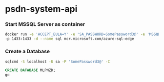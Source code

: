 # psdn-system-api

### Start MSSQL Server as container

```bash
docker run -e 'ACCEPT_EULA=Y' -e 'SA_PASSWORD=SomePassword3@' -e 'MSSQL_PID=Developer' \
-p 1433:1433 -d --name sql mcr.microsoft.com/azure-sql-edge
```

### Create a Database
```bash
sqlcmd -S localhost -U sa -P 'SomePassword3@' -C
```

```sql
CREATE DATABASE MLPNZD;
go
```

